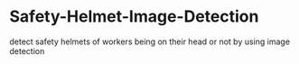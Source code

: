 # Safety-Helmet-Image-Detection
detect safety helmets of workers being on their head or not by using image detection
